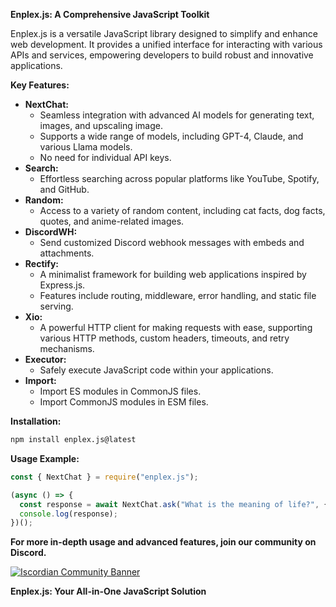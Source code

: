 **Enplex.js: A Comprehensive JavaScript Toolkit**

Enplex.js is a versatile JavaScript library designed to simplify and enhance web development. It provides a unified interface for interacting with various APIs and services, empowering developers to build robust and innovative applications.

**Key Features:**

* **NextChat:** 
   - Seamless integration with advanced AI models for generating text, images, and upscaling image.
   - Supports a wide range of models, including GPT-4, Claude, and various Llama models.
   - No need for individual API keys.
* **Search:** 
   - Effortless searching across popular platforms like YouTube, Spotify, and GitHub.
* **Random:** 
   - Access to a variety of random content, including cat facts, dog facts, quotes, and anime-related images.
* **DiscordWH:** 
   - Send customized Discord webhook messages with embeds and attachments.
* **Rectify:** 
   - A minimalist framework for building web applications inspired by Express.js.
   - Features include routing, middleware, error handling, and static file serving.
* **Xio:** 
   - A powerful HTTP client for making requests with ease, supporting various HTTP methods, custom headers, timeouts, and retry mechanisms.
* **Executor:** 
   - Safely execute JavaScript code within your applications.
* **Import:** 
   - Import ES modules in CommonJS files.
   - Import CommonJS modules in ESM files.

**Installation:**

```bash
npm install enplex.js@latest
```

**Usage Example:**

```javascript
const { NextChat } = require("enplex.js");

(async () => {
  const response = await NextChat.ask("What is the meaning of life?", { model: "gemini" });
  console.log(response);
})();
```

**For more in-depth usage and advanced features, join our community on Discord.**

[![Iscordian Community Banner](https://api.weblutions.com/discord/invite/Qn5N7gQEcr)](https://discord.gg/Iscordian/Qn5N7gQEcr)

**Enplex.js: Your All-in-One JavaScript Solution**
